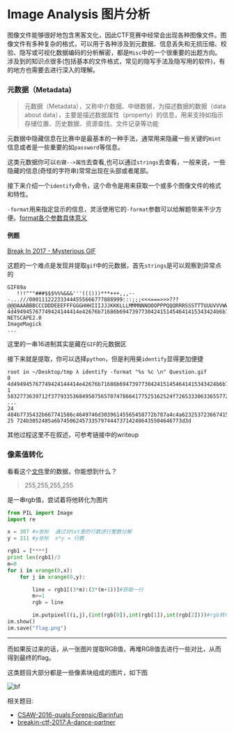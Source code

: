 #  Image Analysis 图片分析

图像文件能够很好地包含黑客文化，因此CTF竞赛中经常会出现各种图像文件。图像文件有多种复杂的格式，可以用于各种涉及到元数据、信息丢失和无损压缩、校验、隐写或可视化数据编码的分析解密，都是`Misc`中的一个很重要的出题方向。涉及到的知识点很多(包括基本的文件格式，常见的隐写手法及隐写用的软件)，有的地方也需要去进行深入的理解。



### 元数据（Metadata)

> 元数据（Metadata），又称中介数据、中继数据，为描述数据的数据（data about data），主要是描述数据属性（property）的信息，用来支持如指示存储位置、历史数据、资源查找、文件记录等功能

元数据中隐藏信息在比赛中是最基本的一种手法，通常用来隐藏一些关键的`Hint`信息或者是一些重要的如`password`等信息。

这类元数据你可以`右键-->属性`去查看,也可以通过`strings`去查看，一般来说，一些隐藏的信息(奇怪的字符串)常常出现在头部或者尾部。

接下来介绍一个`identify`命令，这个命令是用来获取一个或多个图像文件的格式和特性。

`-format`用来指定显示的信息，灵活使用它的`-format`参数可以给解题带来不少方便。[format各个参数具体意义](https://www.imagemagick.org/script/escape.php)

#### 例题

[Break In 2017 - Mysterious GIF](https://github.com/ctfs/write-ups-2017/tree/master/breakin-ctf-2017/misc/Mysterious-GIF)

这题的一个难点是发现并提取`gif`中的元数据，首先`strings`是可以观察到异常点的

```shell
GIF89a
   !!!"""###$$$%%%&&&'''((()))***+++,,,---...///000111222333444555666777888999:::;;;<<<===>>>???@@@AAABBBCCCDDDEEEFFFGGGHHHIIIJJJKKKLLLMMMNNNOOOPPPQQQRRRSSSTTTUUUVVVWWWXXXYYYZZZ[[[\\\]]]^^^___```aaabbbcccdddeeefffggghhhiiijjjkkklllmmmnnnooopppqqqrrrssstttuuuvvvwwwxxxyyyzzz{{{|||}}}~~~
4d494945767749424144414e42676b71686b6947397730424151454641415343424b6b776767536c41674541416f4942415144644d4e624c3571565769435172
NETSCAPE2.0
ImageMagick
...
```

这里的一串16进制其实是藏在`GIF`的元数据区

接下来就是提取，你可以选择`python`，但是利用昊`identify`显得更加便捷

```shell
root in ~/Desktop/tmp λ identify -format "%s %c \n" Question.gif
0 4d494945767749424144414e42676b71686b6947397730424151454641415343424b6b776767536c41674541416f4942415144644d4e624c3571565769435172
1 5832773639712f377933536849507565707478664177525162524f72653330633655772f6f4b3877655a547834346d30414c6f75685634364b63514a6b687271
...
24 484b7735432b667741586c4649746d30396145565458772b787a4c4a623253723667415450574d35715661756278667362356d58482f77443969434c684a536f
25 724b3052485a6b745062457335797444737142486435504646773d3d
```

其他过程这里不在叙述，可参考链接中的writeup

### 像素值转化

看看这个<a href="/misc/picutre/file/rgb.rar">文件</a>里的数据，你能想到什么？

> 255,255,255,255

是一串rgb值，尝试着将他转化为图片

```python
from PIL import Image
import re

x = 307 #x坐标  通过对txt里的行数进行整数分解
y = 311 #y坐标  x*y = 行数

rgb1 = [****]
print len(rgb1)/3
m=0
for i in xrange(0,x):
    for j in xrange(0,y):

        line = rgb1[(3*m):(3*(m+1))]#获取一行
        m+=1
        rgb = line

        im.putpixel((i,j),(int(rgb[0]),int(rgb[1]),int(rgb[2])))#rgb转化为像素
im.show()
im.save("flag.png")
```

---

而如果反过来的话，从一张图片提取RGB值，再堆RGB值去进行一些对比，从而得到最终的flag。

这类题目大部分都是一些像素块组成的图片，如下图

![bf](/misc/picture/figure/brainfun.png)


相关题目:

- [CSAW-2016-quals:Forensic/Barinfun](https://github.com/ctfs/write-ups-2016/tree/master/csaw-ctf-2016-quals/forensics/brainfun-50)
- [breakin-ctf-2017:A-dance-partner](https://github.com/ctfs/write-ups-2017/tree/master/breakin-ctf-2017/misc/A-dance-partner)
